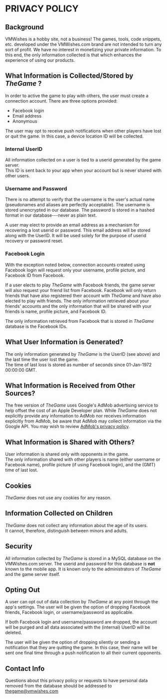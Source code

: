 # PRIVACY POLICY

## Background

VMWishes is a hobby site, not a business!
The games, tools, code snippets, etc. developed under the VMWishes.com brand are not intended to turn any sort of profit.
We have no interest in monetizing your private information.
To this end, the only information collected is that which enhances the experience of using our products.

## What Information is Collected/Stored by *TheGame* ?

In order to active the game to play with others, the user must create a connection account.
There are three options provided:
- Facebook login
- Email address
- Anonymous

The user may opt to receive push notifications when other players have lost or quit the game. 
In this case, a device location ID will be collected.

### Internal UserID

All information collected on a user is tied to a userid generated by the game server.  
This ID is sent back to your app when your account but is never shared with other users.

### Username and Password

There is no attempt to verify that the username is the user's actual name (pseudonames and aliases are perfectly acceptable). The username is stored unencrypted in our database.
The password is stored in a hashed format in our database---never as plain text.

A user may elect to provide an email address as a mechanism for recovering a lost userid or password.  This email address will be stored along with the UserID.  It will be used solely 
for the purpose of userid recovery or password reset.

### Facebook Login

With the exception noted below, connection accounts created using Facebook login will 
request only your username, profile picture, and Facebook ID from Facebook.

If a user elects to play *TheGame* with Facebook friends, the game server will also request
your friend list from Facebook. Facebook will only return friends that have also registered their account with *TheGame* and have also elected to play with friends. The only information
retrieved about your friends' accounts and the only information that will be shared 
with your friends is name, profile picture, and Facebook ID.

The only information retrieved from Facebook that is stored in *TheGame* database is the Facebook IDs.

## What User Information is Generated?

The only information generated by *TheGame* is the UserID (see above) and the last time the user lost the game.  
The time of last loss is stored as number of seconds since 01-Jan-1972 00:00:00 GMT.

## What Information is Received from Other Sources?

The free version of *TheGame* uses Google's AdMob advertising service to help offset the cost of an Apple Developer plan.
While *TheGame* does not explicitly provide any information to AdMob nor receives information explicitly from AdMob, 
be aware that AdMob may collect information via the Google API.  You may wish to review [AdMob's privacy policy](http://www.google.com/intl/en/policies/privacy).

## What Information is Shared with Others?

User information is shared only with opponents in the game.  
The only information shared with other players is name (either username or Facebook name),
profile picture (if using Facebook login), and the (GMT) time of last lost.

## Cookies

*TheGame* does not use any cookies for any reason.

## Information Collected on Children

*TheGame* does not collect any information about the age of its users.  
It cannot, therefore, distinguish between minors and adults.

## Security

All information collected by *TheGame* is stored in a MySQL database on the VMWishes.com server.
The userid and password for this database is **not** known to the mobile app.  It is known only
to the administrators of *TheGame* and the game server itself.

## Opting Out

A user can opt out of data collection by *TheGame* at any point through the app's settings.
The user will be given the option of dropping Facebook friends, Facebook login, or username/password
as applicable.

If both Facebook login and username/password are dropped, the account will be purged and all
data associated with the (internal) UserID will be deleted.

The user will be given the option of dropping silently or sending a notification that they are quitting the game.
In this case, their name will be sent one final time through a push notification to all their current opponents.

## Contact Info

Questions about this privacy policy or requests to have personal data removed from the database should be 
addressed to thegame@vmwishes.com
